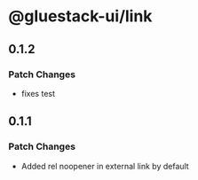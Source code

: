 # @gluestack-ui/link

## 0.1.2

### Patch Changes

- fixes test

## 0.1.1

### Patch Changes

- Added rel noopener in external link by default
